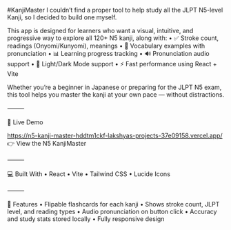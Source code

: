 #KanjiMaster
I couldn’t find a proper tool to help study all the JLPT N5-level Kanji, so I decided to build one myself.

This app is designed for learners who want a visual, intuitive, and progressive way to explore all 120+ N5 kanji, along with:
	•	✅ Stroke count, readings (Onyomi/Kunyomi), meanings
	•	🧠 Vocabulary examples with pronunciation
	•	📊 Learning progress tracking
	•	🔊 Pronunciation audio support
	•	🌙 Light/Dark Mode support
	•	⚡ Fast performance using React + Vite

Whether you’re a beginner in Japanese or preparing for the JLPT N5 exam, this tool helps you master the kanji at your own pace — without distractions.

⸻

🚀 Live Demo

https://n5-kanji-master-hddtm1ckf-lakshyas-projects-37e09158.vercel.app/
👉 View the N5 KanjiMaster 

⸻

💻 Built With
	•	React
	•	Vite
	•	Tailwind CSS
	•	Lucide Icons

⸻

📂 Features
	•	Flipable flashcards for each kanji
	•	Shows stroke count, JLPT level, and reading types
	•	Audio pronunciation on button click
	•	Accuracy and study stats stored locally
	•	Fully responsive design

